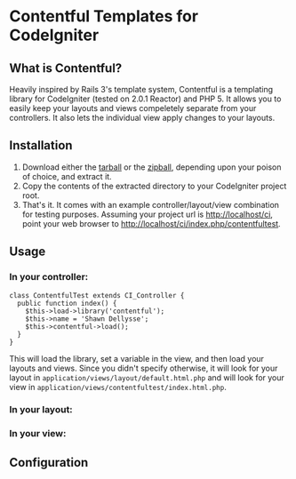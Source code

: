 Contentful Templates for CodeIgniter
====================================

What is Contentful?
-------------------

Heavily inspired by Rails 3's template system, Contentful is a templating
library for CodeIgniter (tested on 2.0.1 Reactor) and PHP 5. It allows you
to easily keep your layouts and views compeletely separate from your
controllers. It also lets the individual view apply changes to your layouts.

Installation
------------

1. Download either the [tarball][1] or the [zipball][2],
   depending upon your poison of choice, and extract it.
2. Copy the contents of the extracted directory to your CodeIgniter project
   root.
3. That's it. It comes with an example controller/layout/view combination for
   testing purposes. Assuming your project url is [http://localhost/ci][3],
   point your web browser to [http://localhost/ci/index.php/contentfultest][4].

Usage
-----

### In your controller:

    class ContentfulTest extends CI_Controller {
      public function index() {
        $this->load->library('contentful');
        $this->name = 'Shawn Dellysse';
        $this->contentful->load();
      }
    }

  This will load the library, set a variable in the view, and then load your
  layouts and views. Since you didn't specify otherwise, it will look for your
  layout in `application/views/layout/default.html.php` and will look for your
  view in `application/views/contentfultest/index.html.php`.

### In your layout:

### In your view:

Configuration
-------------


[1]: https://github.com/sdellysse/codeigniter-contentful/tarball/master
[2]: https://github.com/sdellysse/codeigniter-contentful/zipball/master
[3]: http://localhost/ci
[4]: http://localhost/ci/index.php/contentfultest
